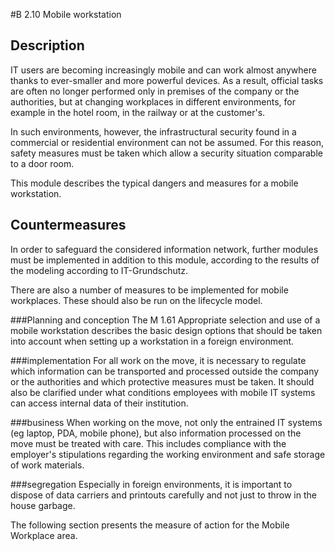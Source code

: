 #B 2.10 Mobile workstation
## Description 
IT users are becoming increasingly mobile and can work almost anywhere thanks to ever-smaller and more powerful devices. As a result, official tasks are often no longer performed only in premises of the company or the authorities, but at changing workplaces in different environments, for example in the hotel room, in the railway or at the customer's.

In such environments, however, the infrastructural security found in a commercial or residential environment can not be assumed. For this reason, safety measures must be taken which allow a security situation comparable to a door room.

This module describes the typical dangers and measures for a mobile workstation.



## Countermeasures 
In order to safeguard the considered information network, further modules must be implemented in addition to this module, according to the results of the modeling according to IT-Grundschutz.

There are also a number of measures to be implemented for mobile workplaces. These should also be run on the lifecycle model.



###Planning and conception
The M 1.61 Appropriate selection and use of a mobile workstation describes the basic design options that should be taken into account when setting up a workstation in a foreign environment.



###implementation
For all work on the move, it is necessary to regulate which information can be transported and processed outside the company or the authorities and which protective measures must be taken. It should also be clarified under what conditions employees with mobile IT systems can access internal data of their institution.



###business
When working on the move, not only the entrained IT systems (eg laptop, PDA, mobile phone), but also information processed on the move must be treated with care. This includes compliance with the employer's stipulations regarding the working environment and safe storage of work materials.



###segregation
Especially in foreign environments, it is important to dispose of data carriers and printouts carefully and not just to throw in the house garbage.

The following section presents the measure of action for the Mobile Workplace area.



